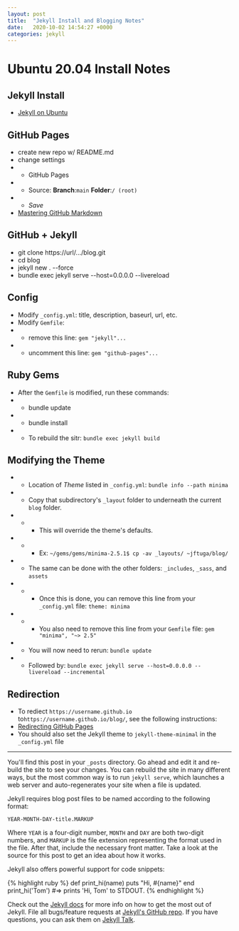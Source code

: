```yaml
---
layout: post
title:  "Jekyll Install and Blogging Notes"
date:   2020-10-02 14:54:27 +0000
categories: jekyll
---
```


# Ubuntu 20.04 Install Notes

## Jekyll Install
* [Jekyll on Ubuntu](https://jekyllrb.com/docs/installation/ubuntu/)

## GitHub Pages
* create new repo w/ README.md
* change settings
* * GitHub Pages
* * Source: **Branch**:`main` **Folder**:`/ (root)`
* * *Save*
* [Mastering GitHub Markdown](https://guides.github.com/features/mastering-markdown/)

## GitHub + Jekyll
* git clone https://url/.../blog.git
* cd blog
* jekyll new . --force
* bundle exec jekyll serve --host=0.0.0.0 --livereload

## Config
* Modify `_config.yml`: title, description, baseurl, url, etc.
* Modify `Gemfile`: 
* * remove this line: `gem "jekyll"...`
* * uncomment this line: `gem "github-pages"...`

## Ruby Gems
* After the `Gemfile` is modified, run these commands:
* * bundle update
* * bundle install
* * To rebuild the sitr: `bundle exec jekyll build`

## Modifying the Theme
* * Location of *Theme* listed in `_config.yml`: `bundle info --path minima`
* * Copy that subdirectory's `_layout` folder to underneath the current `blog` folder.
* * * This will override the theme's defaults.
* * * Ex: `~/gems/gems/minima-2.5.1$ cp -av _layouts/ ~jftuga/blog/`
* * The same can be done with the other folders: `_includes`, `_sass`, and `assets`
* * * Once this is done, you can remove this line from your `_config.yml` file: `theme: minima`
* * * You also need to remove this line from your `Gemfile` file: `gem "minima", "~> 2.5"`
* * You will now need to rerun: `bundle update`
* * Followed by: `bundle exec jekyll serve --host=0.0.0.0 --livereload --incremental`

## Redirection
* To rediect `https://username.github.io` to`https://username.github.io/blog/`, see the following instructions:
* [Redirecting GitHub Pages](https://gist.github.com/domenic/1f286d415559b56d725bee51a62c24a7)
* You should also set the Jekyll theme to `jekyll-theme-minimal` in the `_config.yml` file

___

You'll find this post in your `_posts` directory. Go ahead and edit it and re-build the site to see your changes. You can rebuild the site in many different ways, but the most common way is to run `jekyll serve`, which launches a web server and auto-regenerates your site when a file is updated.

Jekyll requires blog post files to be named according to the following format:

`YEAR-MONTH-DAY-title.MARKUP`

Where `YEAR` is a four-digit number, `MONTH` and `DAY` are both two-digit numbers, and `MARKUP` is the file extension representing the format used in the file. After that, include the necessary front matter. Take a look at the source for this post to get an idea about how it works.

Jekyll also offers powerful support for code snippets:

{% highlight ruby %}
def print_hi(name)
  puts "Hi, #{name}"
end
print_hi('Tom')
#=> prints 'Hi, Tom' to STDOUT.
{% endhighlight %}

Check out the [Jekyll docs][jekyll-docs] for more info on how to get the most out of Jekyll. File all bugs/feature requests at [Jekyll's GitHub repo][jekyll-gh]. If you have questions, you can ask them on [Jekyll Talk][jekyll-talk].

[jekyll-docs]: https://jekyllrb.com/docs/home
[jekyll-gh]:   https://github.com/jekyll/jekyll
[jekyll-talk]: https://talk.jekyllrb.com/
